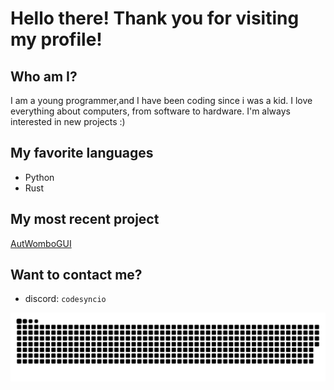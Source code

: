 # Hello there! Thank you for visiting my profile!
## Who am I?
I am a young programmer,and I have been coding since i was a kid. I love everything about computers, from software to hardware. I'm always interested in new projects :) <br>


## My favorite languages
- Python
- Rust
## My most recent project
[AutWomboGUI](https://github.com/CodeSyncio/autwomboGUI)
## Want to contact me?
- discord: `codesyncio`




<img src="https://raw.githubusercontent.com/Codesyncio/Codesyncio/output/snake.svg" alt="Snake animation"/>




<!---
ferrevdd/ferrevdd is a ✨ special ✨ repository because its `README.md` (this file) appears on your GitHub profile.
You can click the Preview link to take a look at your changes.
--->
